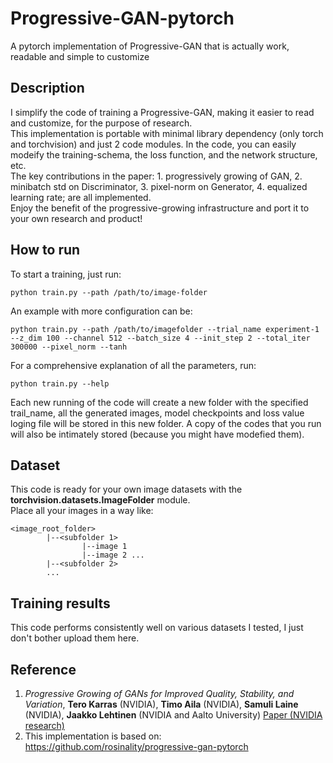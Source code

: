 # Progressive-GAN-pytorch
A pytorch implementation of Progressive-GAN that is actually work, readable and simple to customize

## Description
I simplify the code of training a Progressive-GAN, making it easier to read and customize, for the purpose of research.  
This implementation is portable with minimal library dependency (only torch and torchvision) and just 2 code modules. In the code, you can easily modeify the training-schema, the loss function, and the network structure, etc.  
The key contributions in the paper: 1. progressively growing of GAN, 2. minibatch std on Discriminator, 3. pixel-norm on Generator, 4. equalized learning rate; are all implemented.  
Enjoy the benefit of the progressive-growing infrastructure and port it to your own research and product!

## How to run
To start a training, just run:
```
python train.py --path /path/to/image-folder
```
An example with more configuration can be:
```
python train.py --path /path/to/imagefolder --trial_name experiment-1 --z_dim 100 --channel 512 --batch_size 4 --init_step 2 --total_iter 300000 --pixel_norm --tanh
```
For a comprehensive explanation of all the parameters, run:
```
python train.py --help
```
  
Each new running of the code will create a new folder with the specified trail_name, all the generated images, model checkpoints and loss value loging file will be stored in this new folder. A copy of the codes that you run will also be intimately stored (because you might have modefied them).

## Dataset
This code is ready for your own image datasets with the **torchvision.datasets.ImageFolder** module.  
Place all your images in a way like:
```
<image_root_folder>
        |--<subfolder 1>
                |--image 1
                |--image 2 ...
        |--<subfolder 2>
        ...
```

## Training results
This code performs consistently well on various datasets I tested, I just don't bother upload them here.

## Reference
1. *Progressive Growing of GANs for Improved Quality, Stability, and Variation*, **Tero Karras** (NVIDIA), **Timo Aila** (NVIDIA), **Samuli Laine** (NVIDIA), **Jaakko Lehtinen** (NVIDIA and Aalto University) [Paper (NVIDIA research)](http://research.nvidia.com/publication/2017-10_Progressive-Growing-of)
2. This implementation is based on: https://github.com/rosinality/progressive-gan-pytorch
